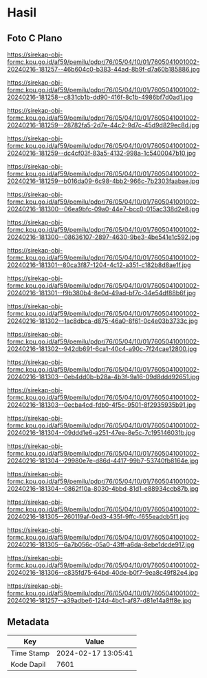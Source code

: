 # Hasil

## Foto C Plano

https://sirekap-obj-formc.kpu.go.id/af59/pemilu/pdpr/76/05/04/10/01/7605041001002-20240216-181257--46b604c0-b383-44ad-8b9f-d7a60b185886.jpg

https://sirekap-obj-formc.kpu.go.id/af59/pemilu/pdpr/76/05/04/10/01/7605041001002-20240216-181258--c831cb1b-dd90-416f-8c1b-4986bf7d0ad1.jpg

https://sirekap-obj-formc.kpu.go.id/af59/pemilu/pdpr/76/05/04/10/01/7605041001002-20240216-181259--28782fa5-2d7e-44c2-9d7c-45d9d829ec8d.jpg

https://sirekap-obj-formc.kpu.go.id/af59/pemilu/pdpr/76/05/04/10/01/7605041001002-20240216-181259--dc4cf03f-83a5-4132-998a-1c5400047b10.jpg

https://sirekap-obj-formc.kpu.go.id/af59/pemilu/pdpr/76/05/04/10/01/7605041001002-20240216-181259--b016da09-6c98-4bb2-966c-7b2303faabae.jpg

https://sirekap-obj-formc.kpu.go.id/af59/pemilu/pdpr/76/05/04/10/01/7605041001002-20240216-181300--06ea9bfc-09a0-44e7-bcc0-015ac338d2e8.jpg

https://sirekap-obj-formc.kpu.go.id/af59/pemilu/pdpr/76/05/04/10/01/7605041001002-20240216-181300--08636107-2897-4630-9be3-4be541e1c592.jpg

https://sirekap-obj-formc.kpu.go.id/af59/pemilu/pdpr/76/05/04/10/01/7605041001002-20240216-181301--80ca3f87-1204-4c12-a351-c182b8d8ae1f.jpg

https://sirekap-obj-formc.kpu.go.id/af59/pemilu/pdpr/76/05/04/10/01/7605041001002-20240216-181301--f9b380b4-8e0d-49ad-bf7c-34e54df88b6f.jpg

https://sirekap-obj-formc.kpu.go.id/af59/pemilu/pdpr/76/05/04/10/01/7605041001002-20240216-181302--1ac8dbca-d875-46a0-8f61-0c4e03b3733c.jpg

https://sirekap-obj-formc.kpu.go.id/af59/pemilu/pdpr/76/05/04/10/01/7605041001002-20240216-181302--942db691-6ca1-40c4-a90c-7f24cae12800.jpg

https://sirekap-obj-formc.kpu.go.id/af59/pemilu/pdpr/76/05/04/10/01/7605041001002-20240216-181303--0eb4dd0b-b28a-4b3f-9a16-09d8ddd92651.jpg

https://sirekap-obj-formc.kpu.go.id/af59/pemilu/pdpr/76/05/04/10/01/7605041001002-20240216-181303--0ecba4cd-fdb0-4f5c-9501-8f2935935b91.jpg

https://sirekap-obj-formc.kpu.go.id/af59/pemilu/pdpr/76/05/04/10/01/7605041001002-20240216-181304--09ddd1e6-a251-47ee-8e5c-7c195146031b.jpg

https://sirekap-obj-formc.kpu.go.id/af59/pemilu/pdpr/76/05/04/10/01/7605041001002-20240216-181304--29980e7e-d86d-4417-99b7-53740fb8164e.jpg

https://sirekap-obj-formc.kpu.go.id/af59/pemilu/pdpr/76/05/04/10/01/7605041001002-20240216-181304--0862f10a-8030-4bbd-81d1-e88934ccb87b.jpg

https://sirekap-obj-formc.kpu.go.id/af59/pemilu/pdpr/76/05/04/10/01/7605041001002-20240216-181305--260119af-0ed3-435f-9ffc-f655eadcb5f1.jpg

https://sirekap-obj-formc.kpu.go.id/af59/pemilu/pdpr/76/05/04/10/01/7605041001002-20240216-181305--6a7b056c-05a0-43ff-a6da-8ebe1dcde917.jpg

https://sirekap-obj-formc.kpu.go.id/af59/pemilu/pdpr/76/05/04/10/01/7605041001002-20240216-181306--c835fd75-64bd-40de-b0f7-9ea8c49f82e4.jpg

https://sirekap-obj-formc.kpu.go.id/af59/pemilu/pdpr/76/05/04/10/01/7605041001002-20240216-181257--a39adbe6-124d-4bc1-af87-d81e14a8ff8e.jpg


## Metadata

| Key        | Value               |
| ---------- | ------------------- |
| Time Stamp | 2024-02-17 13:05:41 |
| Kode Dapil | 7601                |



